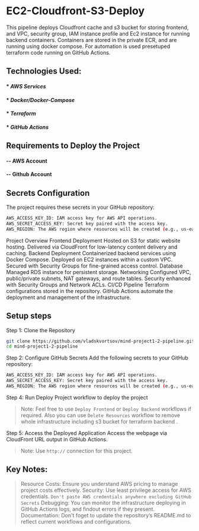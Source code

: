 # EC2-Cloudfront-S3-Deploy
This pipeline deploys Cloudfront cache and s3 bucket for storing frontend, and VPC, security group, IAM instance profile and Ec2 instance for running backend containers. Containers are stored in the private ECR, and are running using docker compose. For automation is used presetuped terraform code running on GitHub Actions.

## Technologies Used:

#### * _AWS Services_
#### * _Docker/Docker-Compose_
#### * _Terraform_
#### * _GitHub Actions_

## Requirements to Deploy the Project
#### -- AWS Account
#### -- Github Account

## Secrets Configuration
The project requires these secrets in your GitHub repository:

```sh
AWS_ACCESS_KEY_ID: IAM access key for AWS API operations.
AWS_SECRET_ACCESS_KEY: Secret key paired with the access key.
AWS_REGION: The AWS region where resources will be created (e.g., us-east-1).
```
Project Overview
Frontend Deployment
Hosted on S3 for static website hosting.
Delivered via CloudFront for low-latency content delivery and caching.
Backend Deployment
Containerized backend services using Docker Compose.
Deployed on EC2 instances within a custom VPC.
Secured with Security Groups for fine-grained access control.
Database
Managed RDS instance for persistent storage.
Networking
Configured VPC, public/private subnets, NAT gateways, and route tables.
Security enhanced with Security Groups and Network ACLs.
CI/CD Pipeline
Terraform configurations stored in the repository.
GitHub Actions automate the deployment and management of the infrastructure.


## Setup steps
Step 1: Clone the Repository
```sh
git clone https://github.com/vladskvortsov/mind-project1-2-pipeline.git
cd mind-project1-2-pipeline
```

Step 2: Configure GitHub Secrets
Add the following secrets to your GitHub repository:
```sh
AWS_ACCESS_KEY_ID: IAM access key for AWS API operations.
AWS_SECRET_ACCESS_KEY: Secret key paired with the access key.
AWS_REGION: The AWS region where resources will be created (e.g., us-east-1).
```

Step 4: Run Deploy Project workflow to deploy the project
> Note: Feel free to use `Deploy Frontend` or `Deploy Backend` workflows if required. Also you can use `Delete Resources` workflow to remove whole infrastructure including s3 bucket for terraform backend .


Step 5: Access the Deployed Application
Access the webpage via CloudFront URL output in GitHub Actions.
> Note: Use `http://` connection for this project.

## Key Notes:
> Resource Costs: Ensure you understand AWS pricing to manage project costs effectively.
Security: Use least privilege access for AWS credentials. `Don't paste AWS credentials anywhere excluding GitHub Secrets`
Debugging: You can monitor the infrastructure deploying in GitHub Actions logs, and findout errors if they present.
Documentation: Don't foget to update the repository’s README.md to reflect current workflows and configurations.
